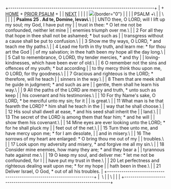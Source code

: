 +-----------------------------------------------------------------------+
| \+ [HOME](../index.html) + [PRIOR PSALM](Ps24.html) +                 |
| [NEXT](Ps26.html)                                                     |
|                                                                       |
| ![](http://stats.superstats.com/b/ss/DAVIDMCMANNES/1){border="0"}     |
|                                                                       |
| PSALM +\                                                              |
| \                                                                     |
|                                                                       |
| **Psalms 25 . Ad te, Domine, levavi.**\                               |
| UNTO thee, O LORD, will I lift up my soul; my God, I have put my      |
| trust in thee: \* O let me not be confounded, neither let mine        |
| enemies triumph over me.\                                             |
| 2 For all they that hope in thee shall not be ashamed; \* but such as |
| transgress without a cause shall be put to confusion.\                |
| 3 Show me thy ways, O LORD, \* and teach me thy paths.\               |
| 4 Lead me forth in thy truth, and learn me: \* for thou art the God   |
| of my salvation; in thee hath been my hope all the day long.\         |
| 5 Call to remembrance, O LORD, thy tender mercies, \* and thy         |
| loving-kindnesses, which have been ever of old.\                      |
| 6 O remember not the sins and offences of my youth; \* but according  |
| to thy mercy think thou upon me, O LORD, for thy goodness.\           |
| 7 Gracious and righteous is the LORD; \* therefore, will he teach     |
| sinners in the way.\                                                  |
| 8 Them that are meek shall he guide in judgment; \* and such as are   |
| gentle, them shall he learn his way.\                                 |
| 9 All the paths of the LORD are mercy and truth, \* unto such as keep |
| his covenant and his testimonies.\                                    |
| 10 For thy Name\'s sake, O LORD, \* be merciful unto my sin; for it   |
| is great.\                                                            |
| 11 What man is he that feareth the LORD? \* him shall he teach in the |
| way that he shall choose.\                                            |
| 12 His soul shall dwell at ease, \* and his seed shall inherit the    |
| land.\                                                                |
| 13 The secret of the LORD is among them that fear him; \* and he will |
| show them his covenant.\                                              |
| 14 Mine eyes are ever looking unto the LORD; \* for he shall pluck my |
| feet out of the net.\                                                 |
| 15 Turn thee unto me, and have mercy upon me; \* for I am desolate,   |
| and in misery.\                                                       |
| 16 The sorrows of my heart are enlarged: \* O bring thou me out of my |
| troubles.\                                                            |
| 17 Look upon my adversity and misery, \* and forgive me all my sin.\  |
| 18 Consider mine enemies, how many they are; \* and they bear a       |
| tyrannous hate against me.\                                           |
| 19 O keep my soul, and deliver me: \* let me not be confounded, for I |
| have put my trust in thee.\                                           |
| 20 Let perfectness and righteous dealing wait upon me; \* for my hope |
| hath been in thee.\                                                   |
| 21 Deliver Israel, O God, \* out of all his troubles.                 |
+-----------------------------------------------------------------------+
|  \                                                                    |
| \                                                                     |
| [](http://www.episcopalnet.org/DBS/DOR.html)                          |
+-----------------------------------------------------------------------+
